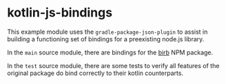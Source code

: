 # kotlin-js-bindings

This example module uses the `gradle-package-json-plugin` to assist in
building a functioning set of bindings for a preexisting node.js library.

In the `main` source module, there are bindings for the 
[birb](https://github.com/Purpzie/birb) NPM package.

In the `test` source module, there are some tests to verify
all features of the original package do bind correctly to
their kotlin counterparts.
